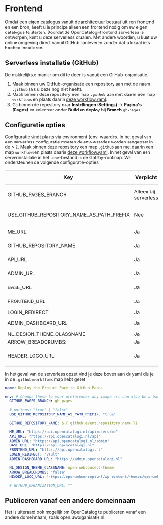 # Frontend

Omdat een eigen catalogus vanuit de [architectuur](/docs/handleidingen/Architectuur.md) bestaat uit een frontend en een bron, heeft u in principe alleen een frontend nodig om uw eigen catalogus te starten. Doordat de OpenCatalogi-frontend serverless is ontworpen, kunt u deze serverless draaien. Met andere woorden, u kunt uw online omgeving direct vanuit GitHub aanleveren zonder dat u lokaal iets hoeft te installeren.

## Serverless installatie (GitHub)

De makkelijkste manier om dit te doen is vanuit een GitHub-organisatie.

1. Maak binnen uw GitHub-organisatie een repository aan met de naam `.github` (als u deze nog niet heeft).
2. Maak binnen deze repository een map `.github` aan met daarin een map `workflows` en plaats daarin [deze workflow.yaml](https://raw.githubusercontent.com/OpenCatalogi/web-app/development/.github/workflows/opencatalogi-page-deploy.yml).
3. Ga binnen de repository naar **Instellingen (Settings)** -> **Pagina's (Pages)** en selecteer onder **Build en deploy** bij **Branch** `gh-pages`.

## Configuratie opties

Configuratie vindt plaats via environment (env) waardes. In het geval van een serverless configuratie moeten de env-waardes worden aangepast in de > 2. Maak binnen deze repository een map `.github` aan met daarin een map `workflows`en plaats daarin [deze workflow.yaml](https://raw.githubusercontent.com/OpenCatalogi/web-app/development/.github/workflows/opencatalogi-page-deploy.yml). In het geval van een serverinstallatie in het `.env`-bestand in de Gatsby-rootmap. We ondersteunen de volgende configuratie-opties.

| Key                                       | Verplicht             | Usage                                                                                                                    | Allowed Value                                        | Default / Example                                                                              |
|-------------------------------------------|-----------------------|--------------------------------------------------------------------------------------------------------------------------|------------------------------------------------------|------------------------------------------------------------------------------------------------|
| GITHUB_PAGES_BRANCH                       | Alleen bij serverless | De branche waarop de pagina wordt gebouwd                                                                                | string, max 255 characters                           | gh-pages                                                                                       |
| USE_GITHUB_REPOSITORY_NAME_AS_PATH_PREFIX | Nee                   | Set deze op "false" als je de pagina van een custom url uitleverd                                                        | string, max 255 characters                           | `${{ github.event.repository.name }}`                                                          |
| ME_URL                                    | Ja                    | default: "https://api.opencatalogi.nl/api/users/me", alleen aanpassen als je OpenCatalogi vanaf een eigen server draaid |
|GITHUB_REPOSITORY_NAME| Ja                                        | default: "${{ github.event.repository.name }}",  limiteer zoek resultaten tot een GitHub-organisatie                     |
| API_URL                                   | Ja                    | default: "https://api.opencatalogi.nl/api", alleen aanpassen als je OpenCatalogi vanaf een eigen server draaid          |
| ADMIN_URL                                 | Ja                    | default: "https://api.opencatalogi.nl/admin", alleen aanpassen als je Open Catalogi vanaf een eigen server draaid        |
| BASE_URL                                  | Ja                    | default: "https://api.opencatalogi.nl", alleen aanpassen als je Open Catalogi vanaf een eigen server draaid              |
| FRONTEND_URL                              | Ja                    | default: "https://api.opencatalogi.nl"  , alleen aanpassen als je Open Catalogi vanaf een eigen server draaid            |
| LOGIN_REDIRECT                            | Ja                    | default: "vault"                                                                                                         |
| ADMIN_DASHBOARD_URL                       | Ja                    | default: "https://admin.opencatalogi.nl"   , alleen aanpassen als je Open Catalogi vanaf een eigen server draaid         |
|NL_DESIGN_THEME_CLASSNAME| Ja                    | Geef hier het NL Design thema op dat je wilt gebruiken            |
|ARROW_BREADCRUMBS: | Ja                    | default: "false", gebruik alternatieve breadcrumbs |
|HEADER_LOGO_URL: | Ja                    | default: <https://openwebconcept.nl/wp-content/themes/openwebconcept/assets/src/images/logo@2x.png>", logo in de menu balk"|

In het geval van de serverless opzet vind je deze boven aan de yaml die je in de `.github/workflows` map hebt gezet

````yaml
name: Deploy the Product Page to GitHub Pages

env: # Change these to your preferences any image url can also be a base encoded image
  GITHUB_PAGES_BRANCH: gh-pages

  # options: "true" | "false"
  USE_GITHUB_REPOSITORY_NAME_AS_PATH_PREFIX: "true"

  GITHUB_REPOSITORY_NAME: ${{ github.event.repository.name }}

  ME_URL: "https://api.opencatalogi.nl/api/users/me"
  API_URL: "https://api.opencatalogi.nl/api"
  ADMIN_URL: "https://api.opencatalogi.nl/admin"
  BASE_URL: "https://api.opencatalogi.nl"
  FRONTEND_URL: "https://api.opencatalogi.nl"
  LOGIN_REDIRECT: "vault"
  ADMIN_DASHBOARD_URL: "https://admin.opencatalogi.nl"

  NL_DESIGN_THEME_CLASSNAME: open-webconcept-theme
  ARROW_BREADCRUMBS: "false"
  HEADER_LOGO_URL: "https://openwebconcept.nl/wp-content/themes/openwebconcept/assets/src/images/logo@2x.png"

  # GITHUB_ORGANIZATION_URL: ""
````

## Publiceren vanaf een andere domeinnaam

Het is uiteraard ook mogelijk om OpenCatalog te publiceren vanaf een andere domeinnaam, zoals open.uworganisatie.nl.
